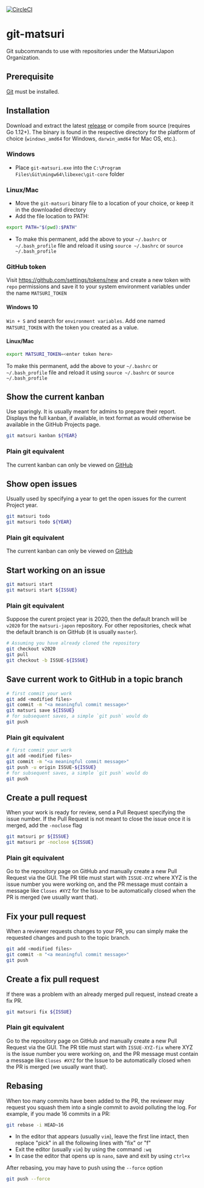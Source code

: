 [![CircleCI](https://circleci.com/gh/MatsuriJapon/git-matsuri.svg?style=svg&circle-token=d8dafe865a3b6e3dee7dd0f56e51e393f4ffc0be)](https://circleci.com/gh/MatsuriJapon/git-matsuri)

# git-matsuri
Git subcommands to use with repositories under the MatsuriJapon Organization.

## Prerequisite
[Git](https://git-scm.com/downloads) must be installed.

## Installation
Download and extract the latest [release](https://github.com/MatsuriJapon/git-matsuri/releases) or compile from source (requires Go 1.12+). The binary is found in the respective directory for the platform of choice (`windows_amd64` for Windows, `darwin_amd64` for Mac OS, etc.).

### Windows
- Place `git-matsuri.exe` into the `C:\Program Files\Git\mingw64\libexec\git-core` folder

### Linux/Mac
- Move the `git-matsuri` binary file to a location of your choice, or keep it in the downloaded directory
- Add the file location to PATH: 
```sh
export PATH="$(pwd):$PATH"
```
- To make this permanent, add the above to your `~/.bashrc` or `~/.bash_profile` file and reload it using `source ~/.bashrc` or `source ~/.bash_profile`

### GitHub token
Visit https://github.com/settings/tokens/new and create a new token with `repo` permissions and save it to your system environment variables under the name `MATSURI_TOKEN`

#### Windows 10
`Win + S` and search for `environment variables`. Add one named `MATSURI_TOKEN` with the token you created as a value.

#### Linux/Mac
```sh
export MATSURI_TOKEN=<enter token here>
```

To make this permanent, add the above to your `~/.bashrc` or `~/.bash_profile` file and reload it using `source ~/.bashrc` or `source ~/.bash_profile`


## Show the current kanban
Use sparingly. It is usually meant for admins to prepare their report. Displays the full kanban, if available, in text format as would otherwise be available in the GitHub Projects page.
```sh
git matsuri kanban ${YEAR}
```

### Plain git equivalent
The current kanban can only be viewed on [GitHub](https://github.com/MatsuriJapon/matsuri-japon/projects)

## Show open issues
Usually used by specifying a year to get the open issues for the current Project year.
```sh
git matsuri todo
git matsuri todo ${YEAR}
```

### Plain git equivalent
The current kanban can only be viewed on [GitHub](https://github.com/MatsuriJapon/matsuri-japon/projects)

## Start working on an issue
```sh
git matsuri start
git matsuri start ${ISSUE}
```

### Plain git equivalent
Suppose the curent project year is 2020, then the default branch will be `v2020` for the `matsuri-japon` repository. For other repositories, check what the default branch is on GitHub (it is usually `master`).
```sh
# Assuming you have already cloned the repository
git checkout v2020
git pull
git checkout -b ISSUE-${ISSUE}
```

## Save current work to GitHub in a topic branch
```sh
# first commit your work
git add <modified files>
git commit -m "<a meaningful commit message>"
git matsuri save ${ISSUE}
# for subsequent saves, a simple `git push` would do
git push
```

### Plain git equivalent
```sh
# first commit your work
git add <modified files>
git commit -m "<a meaningful commit message>"
git push -u origin ISSUE-${ISSUE}
# for subsequent saves, a simple `git push` would do
git push
```

## Create a pull request
When your work is ready for review, send a Pull Request specifying the issue number. If the Pull Request is not meant to close the issue once it is merged, add the `-noclose` flag
```sh
git matsuri pr ${ISSUE}
git matsuri pr -noclose ${ISSUE}
```

### Plain git equivalent
Go to the repository page on GitHub and manually create a new Pull Request via the GUI. The PR title must start with `ISSUE-XYZ` where XYZ is the issue number you were working on, and the PR message must contain a message like `Closes #XYZ` for the Issue to be automatically closed when the PR is merged (we usually want that).

## Fix your pull request
When a reviewer requests changes to your PR, you can simply make the requested changes and push to the topic branch.
```sh
git add <modified files>
git commit -m "<a meaningful commit message>"
git push
```

## Create a fix pull request
If there was a problem with an already merged pull request, instead create a fix PR.
```sh
git matsuri fix ${ISSUE}
```

### Plain git equivalent
Go to the repository page on GitHub and manually create a new Pull Request via the GUI. The PR title must start with `ISSUE-XYZ-fix` where XYZ is the issue number you were working on, and the PR message must contain a message like `Closes #XYZ` for the Issue to be automatically closed when the PR is merged (we usually want that).

## Rebasing
When too many commits have been added to the PR, the reviewer may request you squash them into a single commit to avoid polluting the log. For example, if you made 16 commits in a PR:
```sh
git rebase -i HEAD~16
```
- In the editor that appears (usually `vim`), leave the first line intact, then replace "pick" in all the following lines with "fix" or "f"
- Exit the editor (usually `vim`) by using the command `:wq`
- In case the editor that opens up is `nano`, save and exit by using `ctrl+x`

After rebasing, you may have to push using the `--force` option
```sh
git push --force
```